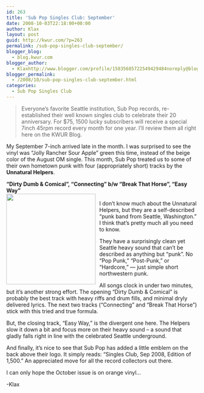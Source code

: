 ```yaml
---
id: 263
title: 'Sub Pop Singles Club: September'
date: 2008-10-03T22:18:00+00:00
author: Klax
layout: post
guid: http://kwur.com/?p=263
permalink: /sub-pop-singles-club-september/
blogger_blog:
  - blog.kwur.com
blogger_author:
  - Klaxhttp://www.blogger.com/profile/15835685722549429484noreply@blogger.com
blogger_permalink:
  - /2008/10/sub-pop-singles-club-september.html
categories:
  - Sub Pop Singles Club
---
```

<div class="pf-content">
  <blockquote>
    <p>
      Everyone&#8217;s favorite Seattle institution, Sub Pop records, re-established their well known singles club to celebrate their 20 anniversary. For $75, 1500 lucky subscribers will receive a special 7inch 45rpm record every month for one year. I&#8217;ll review them all right here on the KWUR Blog.
    </p>
  </blockquote>
  
  <p>
    My September 7-inch arrived late in the month. I was surprised to see the vinyl was &#8220;Jolly Rancher Sour Apple&#8221; green this time, instead of the beige color of the August OM single. This month, Sub Pop treated us to some of their own hometown punk with four (appropriately short) tracks by the <span style="font-weight: bold;">Unnatural Helpers</span>.
  </p>
  
  <p>
    <span style="font-weight: bold;">&#8220;Dirty Dumb & Comical&#8221;, &#8220;Connecting&#8221; b/w &#8220;Break That Horse&#8221;, &#8220;Easy Way&#8221;<br /></span><a onblur="try {parent.deselectBloggerImageGracefully();} catch(e) {}" href="http://www.kwur.com/blog/uploaded_images/unnatural-740330.jpg"><img style="margin: 0pt 10px 10px 0pt; float: left; cursor: pointer; width: 235px; height: 238px;" src="http://www.kwur.com/blog/uploaded_images/unnatural-740308.jpg" alt="" border="0" /></a><br />I don&#8217;t know much about the Unnatural Helpers, but they are a self-described &#8220;punk band from Seattle, Washington.&#8221; I think that&#8217;s pretty much all you need to know.
  </p>
  
  <p>
    They have a surprisingly clean yet Seattle heavy sound that can&#8217;t be described as anything but &#8220;punk&#8221;. No &#8220;Pop Punk,&#8221; &#8220;Post-Punk,&#8221; or &#8220;Hardcore,&#8221; &#8212; just simple short northwestern punk.
  </p>
  
  <p>
    All songs clock in under two minutes, but it&#8217;s another strong effort. The opening &#8220;Dirty Dumb & Comical&#8221; is probably the best track with heavy riffs and drum fills, and minimal dryly delivered lyrics. The next two tracks (&#8220;Connecting&#8221; and &#8220;Break That Horse&#8221;) stick with this tried and true formula.
  </p>
  
  <p>
    But, the closing track, &#8220;Easy Way,&#8221; is the divergent one here. The Helpers slow it down a bit and focus more on their heavy sound &#8211; a sound that gladly falls right in line with the celebrated Seattle underground.
  </p>
  
  <p>
    And finally, it&#8217;s nice to see that Sub Pop has added a little emblem on the back above their logo. It simply reads: &#8220;Singles Club, Sep 2008, Edition of 1,500.&#8221; An appreciated move for all the record collectors out there.
  </p>
  
  <p>
    I can only hope the October issue is on orange vinyl&#8230;
  </p>
  
  <p>
    -Klax
  </p>
</div>
